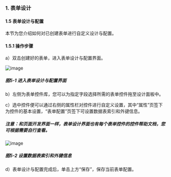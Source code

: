 ### 1. 表单设计

#### 1.5  表单设计与配置

本节为您介绍如何对已创建表单进行自定义设计与配置。

#### 1.5.1 操作步骤

a）双击创建好的表单，进入表单设计与配置界面。

![image](https://user-images.githubusercontent.com/79617492/183356897-ff2ae08c-346e-4ec2-88a8-73ef29da73e7.png)

##### 图5-1 进入表单设计与配置界面

b）左侧为表单控件库，您可以为指定字段选择所需的表单控件拖至设计面板中。

c）选中控件便可以通过右侧的属性栏对控件进行自定义设置，其中“属性”页签下为控件的基本设置，“表单配置”页签下可设置数据表索引和外键信息。

##### 注意：和页面开发界面一样，表单设计界面也有每个表单控件的控件帮助文档，您可根据需要自行查看。

![image](https://user-images.githubusercontent.com/79617492/183356929-8026250a-41f9-4014-a48e-bf82dec5b4e1.png)

##### 图5-2 设置数据表索引和外键信息

d）表单设计与配置完成后，单击上方“保存”，保存当前表单配置。

